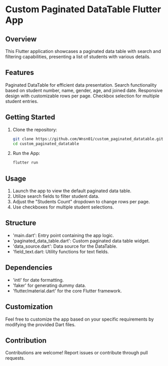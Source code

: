 # Custom Paginated DataTable Flutter App

## Overview
This Flutter application showcases a paginated data table with search and filtering capabilities, presenting a list of students with various details.

## Features
Paginated DataTable for efficient data presentation.
Search functionality based on student number, name, gender, age, and joined date.
Responsive design with customizable rows per page.
Checkbox selection for multiple student entries.

## Getting Started
1. Clone the repository:

   ```bash
   git clone https://github.com/Wnsn01/custom_paginated_datatable.git
   cd custom_paginated_datatable
   ```
   
2. Run the App:

   ```bash
   flutter run
   ```
   
## Usage
1. Launch the app to view the default paginated data table.
2. Utilize search fields to filter student data.
3. Adjust the "Students Count" dropdown to change rows per page.
4. Use checkboxes for multiple student selections.

## Structure
- 'main.dart': Entry point containing the app logic.
- 'paginated_data_table.dart': Custom paginated data table widget.
- 'data_source.dart': Data source for the DataTable.
- 'field_text.dart: Utility functions for text fields.

## Dependencies
- 'intl' for date formatting.
- 'faker' for generating dummy data.
- 'flutter/material.dart' for the core Flutter framework.

## Customization
Feel free to customize the app based on your specific requirements by modifying the provided Dart files.

## Contribution
Contributions are welcome! Report issues or contribute through pull requests.
